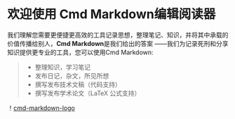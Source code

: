 # 欢迎使用 Cmd Markdown编辑阅读器

我们理解您需要更便捷更高效的工具记录思想，整理笔记、知识，并将其中承载的价值传播给别人，**Cmd Markdown**是我们给出的答案 ——我们为记录死刑和分享知识提供更专业的工具，您可以使用Cmd Markdown:

>* 整理知识，学习笔记
>* 发布日记，杂文，所见所想
>* 撰写发布技术文稿（代码支持）
>* 撰写发布学术论文（LaTeX 公式支持）

！[cmd-markdown-logo](https://www.zybuluo.com/static/img/logo.png)
